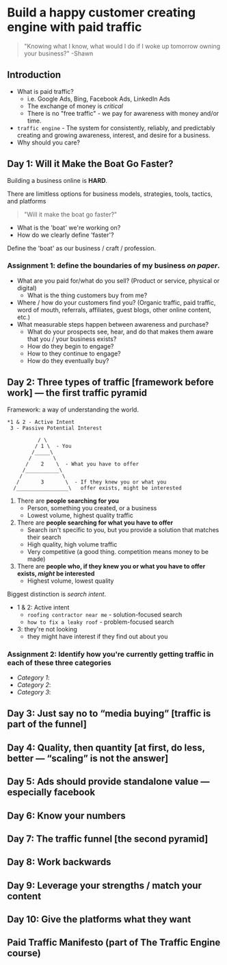 # Build a happy customer creating engine with paid traffic

> "Knowing what I know, what would I do if I woke up tomorrow owning your business?" -Shawn

## Introduction

- What is paid traffic?
  - i.e. Google Ads, Bing, Facebook Ads, LinkedIn Ads
  - The exchange of money is _critical_
  - There is no "free traffic" - we pay for awareness with money and/or time.
- `traffic engine` - The system for consistently, reliably, and predictably creating and growing awareness, interest, and desire for a business.
- Why should you care?

## Day 1: Will it Make the Boat Go Faster?

Building a business online is **HARD**.

There are limitless options for business models, strategies, tools, tactics, and platforms

> "Will it make the boat go faster?"

- What is the 'boat' we're working on?
- How do we clearly define 'faster'?

Define the 'boat' as our business / craft / profession.

### Assignment 1: define the boundaries of my business _on paper_.

- What are you paid for/what do you sell? (Product or service, physical or digital)
  - What is the thing customers buy from me?
- Where / how do your customers find you? (Organic traffic, paid traffic, word of mouth, referrals, affiliates, guest blogs, other online content, etc.)
- What measurable steps happen between awareness and purchase?
  - What do your prospects see, hear, and do that makes them aware that you / your business exists?
  - How do they begin to engage?
  - How to they continue to engage?
  - How do they eventually buy?

## Day 2: Three types of traffic [framework before work] — the first traffic pyramid

Framework: a way of understanding the world.

```
*1 & 2 - Active Intent
 3 - Passive Potential Interest

          / \
         / 1 \  - You
        /_____\
       /       \
      /    2    \  - What you have to offer
     /___________\
    /             \
   /       3       \  - If they knew you or what you
  /_________________\   offer exists, might be interested
```

1. There are **people searching for you**
   - Person, something you created, or a business
   - Lowest volume, highest quality traffic
2. There are **people searching for what you have to offer**
   - Search isn't specific to you, but you provide a solution that matches their search
   - High quality, high volume traffic
   - Very competitive (a good thing. competition means money to be made)
3. There are **people who, if they knew you or what you have to offer exists, _might_ be interested**
   - Highest volume, lowest quality

Biggest distinction is _search intent_.

- 1 & 2: Active intent
  - `roofing contractor near me` - solution-focused search
  - `how to fix a leaky roof` - problem-focused search
- 3: they're not looking
  - they might have interest if they find out about you

### Assignment 2: Identify how you're currently getting traffic in each of these three categories

- _Category 1_:
- _Category 2_:
- _Category 3_:


## Day 3: Just say no to “media buying” [traffic is part of the funnel]

## Day 4: Quality, then quantity [at first, do less, better — “scaling” is not the answer]

## Day 5: Ads should provide standalone value — especially facebook

## Day 6: Know your numbers

## Day 7: The traffic funnel [the second pyramid]

## Day 8: Work backwards

## Day 9: Leverage your strengths / match your content

## Day 10: Give the platforms what they want

## Paid Traffic Manifesto (part of The Traffic Engine course)
